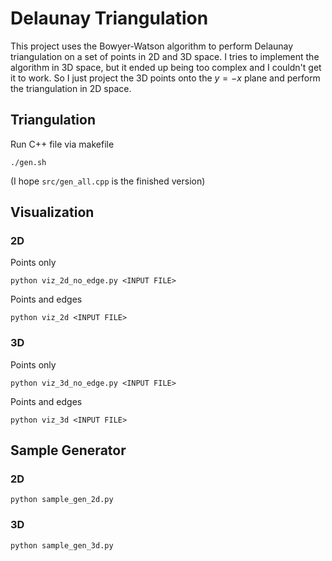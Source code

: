 # Delaunay Triangulation

This project uses the Bowyer-Watson algorithm to perform Delaunay triangulation on a set of points in 2D and 3D space. I tries to implement the algorithm in 3D space, but it ended up being too complex and I couldn't get it to work. So I just project the 3D points onto the $y = -x$ plane and perform the triangulation in 2D space.

## Triangulation

Run C++ file via makefile

```
./gen.sh
```

(I hope `src/gen_all.cpp` is the finished version)

## Visualization

### 2D

Points only

```
python viz_2d_no_edge.py <INPUT FILE>
```

Points and edges

```
python viz_2d <INPUT FILE>
```

### 3D

Points only

```
python viz_3d_no_edge.py <INPUT FILE>
```

Points and edges

```
python viz_3d <INPUT FILE>
```

## Sample Generator

### 2D

```
python sample_gen_2d.py
```

### 3D

```
python sample_gen_3d.py
```
